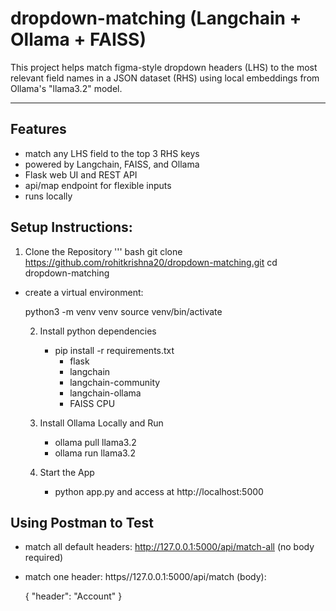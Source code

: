 # dropdown-matching (Langchain + Ollama + FAISS)

This project helps match figma-style dropdown headers (LHS) to the most relevant field names in a JSON dataset (RHS) using local embeddings from Ollama's "llama3.2" model.

---

## Features
- match any LHS field to the top 3 RHS keys
- powered by Langchain, FAISS, and Ollama
- Flask web UI and REST API
- api/map endpoint for flexible inputs
- runs locally

## Setup Instructions:

  1. Clone the Repository
  ''' bash
git clone https://github.com/rohitkrishna20/dropdown-matching.git
cd dropdown-matching
- create a virtual environment: 

  python3 -m venv venv
  source venv/bin/activate

  2. Install python dependencies
     - pip install -r requirements.txt
       - flask
       - langchain
       - langchain-community
       - langchain-ollama
       - FAISS CPU

  3. Install Ollama Locally and Run
     - ollama pull llama3.2
     - ollama run llama3.2
    
  4. Start the App
     - python app.py and access at http://localhost:5000
    
## Using Postman to Test

- match all default headers: http://127.0.0.1:5000/api/match-all (no body required)
- match one header: https//127.0.0.1:5000/api/match   (body):
  
  {
    "header": "Account"
  }

  
